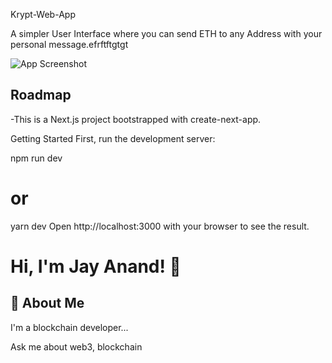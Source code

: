 
Krypt-Web-App

A simpler User Interface where you can send ETH to any Address with your personal message.efrftftgtgt



![App Screenshot](https://user-images.githubusercontent.com/113882904/191046419-0f57f215-4cc1-4744-9a7b-bb07a1c9b4bf.jpg)


## Roadmap

-This is a Next.js project bootstrapped with create-next-app.

Getting Started
First, run the development server:

npm run dev
# or
yarn dev
Open http://localhost:3000 with your browser to see the result.




# Hi, I'm Jay Anand! 👋


## 🚀 About Me
I'm a blockchain developer...

Ask me about web3, blockchain


